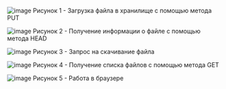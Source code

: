 ![image](https://github.com/user-attachments/assets/3e2f9dc9-4395-46db-83b6-4e6ac449826c)
Рисунок 1 - Загрузка файла в хранилище с помощью метода PUT

![image](https://github.com/user-attachments/assets/757e27be-5777-4e1d-97c8-adf50f1d49ec)
Рисунок 2 - Получение информации о файле с помощью метода HEAD

![image](https://github.com/user-attachments/assets/73efc635-8b8c-4a67-8055-69682114b3f8)
Рисунок 3 - Запрос на скачивание файла 

![image](https://github.com/user-attachments/assets/afb78b74-e327-4657-9673-661d7317317f)
Рисунок 4 - Получение списка файлов с помощью метода GET

![image](https://github.com/user-attachments/assets/09f95d81-7334-4bb6-bade-559a32dfaa97)
Рисунок 5 - Работа в браузере
